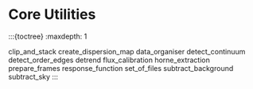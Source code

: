 # Core Utilities

:::{toctree}
:maxdepth: 1

clip_and_stack
create_dispersion_map
data_organiser
detect_continuum
detect_order_edges
detrend
flux_calibration
horne_extraction
prepare_frames
response_function
set_of_files
subtract_background
subtract_sky
:::
